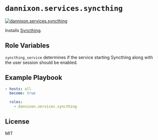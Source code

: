 # `dannixon.services.syncthing`

[![dannixon.services.syncthing](https://github.com/DanNixon/ansible-services/actions/workflows/syncthing.yml/badge.svg?branch=main)](https://github.com/DanNixon/ansible-services/actions/workflows/syncthing.yml)

Installs [Syncthing](https://syncthing.net/).

## Role Variables

`syncthing_service` determines if the service starting Syncthing along with the user session should be enabled.

## Example Playbook

```yaml
- hosts: all
  become: true

  roles:
    - dannixon.services.syncthing
```

## License

MIT
